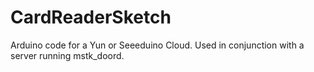 # CardReaderSketch
Arduino code for a Yun or Seeeduino Cloud. Used in conjunction with a server running mstk_doord.
